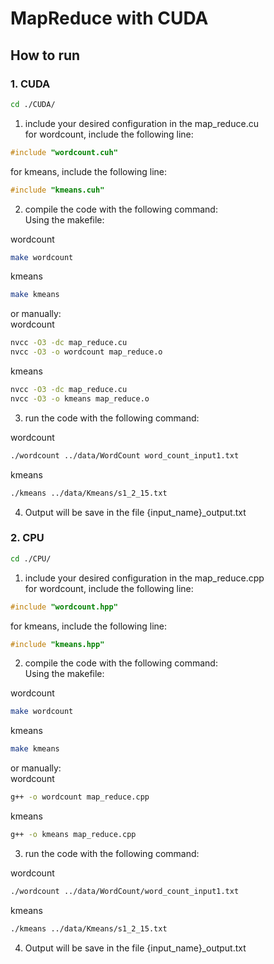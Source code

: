 # MapReduce with CUDA


## How to run

### 1. CUDA


```bash
cd ./CUDA/
```
1. include your desired configuration in the map_reduce.cu  
for wordcount, include the following line:
```c
#include "wordcount.cuh"
```
for kmeans, include the following line:
```c
#include "kmeans.cuh"
```

2. compile the code with the following command:  
Using the makefile:  

wordcount
```bash
make wordcount
```
kmeans
```bash
make kmeans
```
or manually:  
wordcount
```bash
nvcc -O3 -dc map_reduce.cu
nvcc -O3 -o wordcount map_reduce.o
```
kmeans  
```bash
nvcc -O3 -dc map_reduce.cu
nvcc -O3 -o kmeans map_reduce.o
```

3. run the code with the following command:  

wordcount
```bash
./wordcount ../data/WordCount word_count_input1.txt
```
kmeans
```bash
./kmeans ../data/Kmeans/s1_2_15.txt
```

4. Output will be save in the file {input_name}_output.txt

### 2. CPU

```bash
cd ./CPU/
```
1. include your desired configuration in the map_reduce.cpp  
for wordcount, include the following line:
```c
#include "wordcount.hpp"
```
for kmeans, include the following line:
```c
#include "kmeans.hpp"
```

2. compile the code with the following command:  
Using the makefile:  

wordcount
```bash
make wordcount
```
kmeans
```bash
make kmeans
```
or manually:  
wordcount
```bash
g++ -o wordcount map_reduce.cpp
```
kmeans  
```bash
g++ -o kmeans map_reduce.cpp
```

3. run the code with the following command:  

wordcount
```bash
./wordcount ../data/WordCount/word_count_input1.txt
```
kmeans
```bash
./kmeans ../data/Kmeans/s1_2_15.txt
```

4. Output will be save in the file {input_name}_output.txt